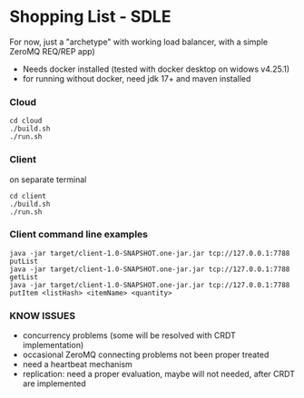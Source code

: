 # Shopping List - SDLE

For now, just a "archetype" with working load balancer, with a simple ZeroMQ REQ/REP app)

- Needs docker installed (tested with docker desktop on widows v4.25.1)
- for running without docker, need jdk 17+ and maven installed

### Cloud

```
cd cloud
./build.sh
./run.sh
```

### Client

on separate terminal

```
cd client
./build.sh
./run.sh
```

### Client command line examples

```
java -jar target/client-1.0-SNAPSHOT.one-jar.jar tcp://127.0.0.1:7788 putList
java -jar target/client-1.0-SNAPSHOT.one-jar.jar tcp://127.0.0.1:7788 getList
java -jar target/client-1.0-SNAPSHOT.one-jar.jar tcp://127.0.0.1:7788 putItem <listHash> <itemName> <quantity>
```

### KNOW ISSUES

- concurrency problems (some will be resolved with CRDT implementation)
- occasional ZeroMQ connecting problems not been proper treated
- need a heartbeat mechanism
- replication: need a proper evaluation, maybe will not needed, after CRDT are implemented

###

 